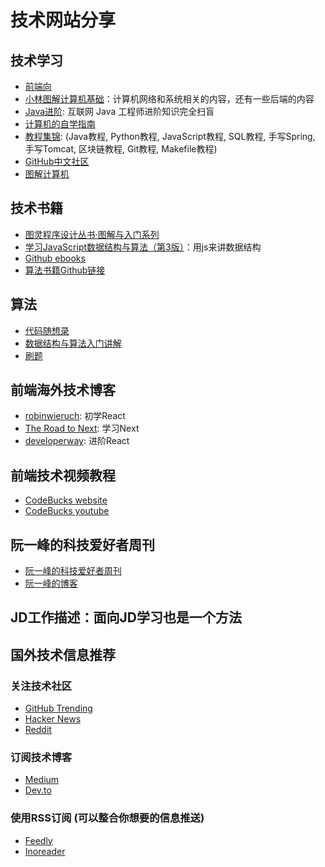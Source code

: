 # 技术网站分享

## 技术学习
- [前端向](https://www.codecrack.cn/zh)
- [小林图解计算机基础](https://xiaolincoding.com/)：计算机网络和系统相关的内容，还有一些后端的内容
- [Java进阶](https://doocs.github.io/advanced-java/#/): 互联网 Java 工程师进阶知识完全扫盲
- [计算机的自学指南](https://csdiy.wiki/)
- [教程集锦](https://liaoxuefeng.com/books/java/introduction/index.html): 
  (Java教程, Python教程, JavaScript教程, SQL教程, 手写Spring, 手写Tomcat, 区块链教程, Git教程, Makefile教程)
- [GitHub中文社区](https://www.github-zh.com/awesome)
- [图解计算机](https://www.cnblogs.com/flashsun/p/14401623.html)

## 技术书籍
- [图灵程序设计丛书·图解与入门系列](https://book.douban.com/series/34135)
- [学习JavaScript数据结构与算法（第3版）](https://weread.qq.com/web/bookDetail/99732570718ff67e997e35b?wfrom=bookDetailH5)：用js来讲数据结构
- [Github ebooks](https://github.com/lancetw/ebook-1/tree/master)
- [算法书籍Github链接](https://github.com/0bprashanthc/algorithm-books/tree/master)


## 算法
- [代码随想录](https://programmercarl.com/)
- [数据结构与算法入门讲解](https://www.hello-algo.com/)
- [刷题](https://www.programmercarl.com/)

## 前端海外技术博客
- [robinwieruch](https://www.robinwieruch.de/blog/): 初学React
- [The Road to Next](https://www.road-to-next.com/): 学习Next
- [developerway](https://www.developerway.com/): 进阶React

## 前端技术视频教程
- [CodeBucks website](https://devdreaming.com/)
- [CodeBucks youtube](https://www.youtube.com/@CodeBucks)

## 阮一峰的科技爱好者周刊
- [阮一峰的科技爱好者周刊](https://github.com/ruanyf/weekly)
- [阮一峰的博客](http://www.ruanyifeng.com/blog/)

## JD工作描述：面向JD学习也是一个方法

## 国外技术信息推荐
### 关注技术社区
- [GitHub Trending](https://github.com/trending)
- [Hacker News](https://news.ycombinator.com/)
- [Reddit](https://www.reddit.com/)

### 订阅技术博客
- [Medium](https://medium.com/)
- [Dev.to](https://dev.to/)

### 使用RSS订阅 (可以整合你想要的信息推送)
- [Feedly](https://feedly.com/)
- [Inoreader](https://www.inoreader.com/)


